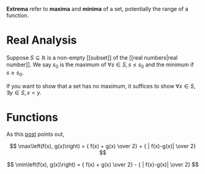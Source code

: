**Extrema** refer to **maxima** and **minima** of a set, potentially the range of a function.

# Real Analysis

Suppose $S \subseteq \mathbb{R}$ is a non-empty [[subset]] of the [[real numbers|real number]]. We say $s_0$ is the maximum of $\forall s \in S, s \leq s_0$ and the minimum if $s \geq s_0$.

If you want to show that a set has no maximum, it suffices to show $\forall x \in S, \exists y \in S, x < y$.

# Functions

As this [post](http://caseychu.io/posts/minimum-and-maximum-of-two-functions/) points out,

$$
\max\left(f(x), g(x)\right) = { f(x) + g(x) \over 2} + { | f(x)-g(x)| \over 2}
$$

$$
\min\left(f(x), g(x)\right) = { f(x) + g(x) \over 2} - { | f(x)-g(x)| \over 2}
$$

